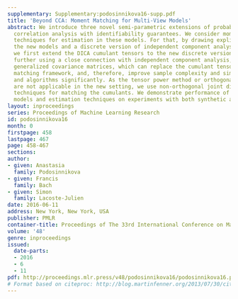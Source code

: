 ```yaml
---
supplementary: Supplementary:podosinnikova16-supp.pdf
title: 'Beyond CCA: Moment Matching for Multi-View Models'
abstract: We introduce three novel semi-parametric extensions of probabilistic canonical
  correlation analysis with identifiability guarantees. We consider moment matching
  techniques for estimation in these models. For that, by drawing explicit links between
  the new models and a discrete version of independent component analysis (DICA),
  we first extend the DICA cumulant tensors to the new discrete version of CCA. By
  further using a close connection with independent component analysis, we introduce
  generalized covariance matrices, which can replace the cumulant tensors in the moment
  matching framework, and, therefore, improve sample complexity and simplify derivations
  and algorithms significantly. As the tensor power method or orthogonal joint diagonalization
  are not applicable in the new setting, we use non-orthogonal joint diagonalization
  techniques for matching the cumulants. We demonstrate performance of the proposed
  models and estimation techniques on experiments with both synthetic and real datasets.
layout: inproceedings
series: Proceedings of Machine Learning Research
id: podosinnikova16
month: 0
firstpage: 458
lastpage: 467
page: 458-467
sections: 
author:
- given: Anastasia
  family: Podosinnikova
- given: Francis
  family: Bach
- given: Simon
  family: Lacoste-Julien
date: 2016-06-11
address: New York, New York, USA
publisher: PMLR
container-title: Proceedings of The 33rd International Conference on Machine Learning
volume: '48'
genre: inproceedings
issued:
  date-parts:
  - 2016
  - 6
  - 11
pdf: http://proceedings.mlr.press/v48/podosinnikova16/podosinnikova16.pdf
# Format based on citeproc: http://blog.martinfenner.org/2013/07/30/citeproc-yaml-for-bibliographies/
---
```

